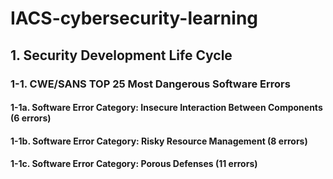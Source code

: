 # IACS-cybersecurity-learning
## 1. Security Development Life Cycle
### 1-1. CWE/SANS TOP 25 Most Dangerous Software Errors
####  1-1a. Software Error Category: Insecure Interaction Between Components (6 errors) 
####  1-1b. Software Error Category: Risky Resource Management (8 errors)
####  1-1c. Software Error Category: Porous Defenses (11 errors)
